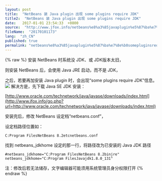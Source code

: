 ```yaml
---
layout: post
title:  "NetBeans 装 Java plugin 出现 some plugins require JDK"
title2:  "NetBeans 装 Java plugin 出现 some plugins require JDK"
date:   2017-01-01 23:54:33  +0800
source:  "http://www.jfox.info/netbeans%e8%a3%85javaplugin%e5%87%ba%e7%8e%b0somepluginsrequirejdk.html"
fileName:  "20170101173"
lang:  "zh_CN"
published: true
permalink: "netbeans%e8%a3%85javaplugin%e5%87%ba%e7%8e%b0somepluginsrequirejdk.html"
---
```

{% raw %}
安装 NetBeans 时系统没 JDK、或 JDK版本太旧，

则安装 NetBeans 后，会使用 Java JRE 启动，而不是 JDK，

之后，若要再加安装 Java plugin 时，会出现“some plugins require JDK”信息。
![](/wp-content/uploads/2017/07/1499445161.png)
解决方是，先下载 Java SE JDK 安装：

[http://www.oracle.com/technetwork/java/javase/downloads/index.html](http://www.jfox.info/go.php?url=http://www.oracle.com/technetwork/java/javase/downloads/index.html)

安装完后，修改 NetBeans 设定档“netbeans.conf”，

设定档路径位置如：

    C:Program FilesNetBeans 8.2etcnetbeans.conf

找到 netbeans_jdkhome 设定的那一行，将路径改为已安装的 Java JDK 路径

    #netbeans_jdkhome="C:Program FilesNetBeans 8.2binjre"
    netbeans_jdkhome="C:Program FilesJavajdk1.8.0_131"

注：修改后若无法储存，文字编辑器可能须用系统管理员身分权限打开
{% endraw %}
